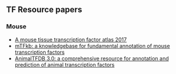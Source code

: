 
## TF Resource papers 

### Mouse 
  - [A mouse tissue transcription factor atlas 2017](https://www.nature.com/articles/ncomms15089)
  - [mTFkb: a knowledgebase for fundamental annotation of mouse transcription factors](https://www.nature.com/articles/s41598-017-02404-w)
  - [AnimalTFDB 3.0: a comprehensive resource for annotation and prediction of animal transcription factors](https://academic.oup.com/nar/article/47/D1/D33/5094755)
